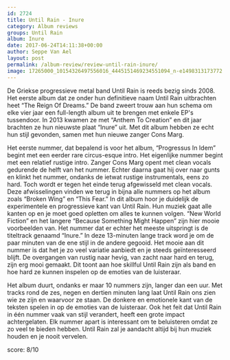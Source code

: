 ```yaml
---
id: 2724
title: Until Rain - Inure
category: Album reviews
groups: Until Rain
album: Inure
date: 2017-06-24T14:11:38+00:00
author: Seppe Van Ael
layout: post
permalink: /album-review/review-until-rain-inure/
image: 17265000_10154326497556016_4445151469234551094_n-e1498313173772.jpg
---
```

De Griekse progressieve metal band Until Rain is reeds bezig sinds 2008. Het eerste album dat ze onder hun definitieve naam Until Rain uitbrachten heet “The Reign Of Dreams.” De band zweert trouw aan hun schema om elke vier jaar een full-length album uit te brengen met enkele EP's tussendoor. In 2013 kwamen ze met “Anthem To Creation” en dit jaar brachten ze hun nieuwste plaat “Inure” uit. Met dit album hebben ze echt hun stijl gevonden, samen met hun nieuwe zanger Cons Marg.

Het eerste nummer, dat bepalend is voor het album, “Progressus In Idem” begint met een eerder rare circus-esque intro. Het eigenlijke nummer begint met een relatief rustige intro. Zanger Cons Marg opent met clean vocals gedurende de helft van het nummer. Echter daarna gaat hij over naar gunts en klinkt het nummer, ondanks de ietwat rustige instrumentals, eens zo hard. Toch wordt er tegen het einde terug afgewisseld met clean vocals. Deze afwisselingen vinden we terug in bijna alle nummers op het album zoals “Broken Wing” en “This Fear.” In dit album hoor je duidelijk de experimentele en progressieve kant van Until Rain. Hun muziek gaat alle kanten op en je moet goed opletten om alles te kunnen volgen. “New World Fiction” en het langere “Because Something Might Happen” zijn hier mooie voorbeelden van. Het nummer dat er echter het meeste uitspringt is de titeltrack genaamd “Inure.” In deze 13-minuten lange track word je om de paar minuten van de ene stijl in de andere gegooid. Het mooie aan dit nummer is dat het je zo veel variatie aanbiedt en je steeds geïnteresseerd blijft. De overgangen van rustig naar hevig, van zacht naar hard en terug, zijn erg mooi gemaakt. Dit toont aan hoe skillful Until Rain zijn als band en hoe hard ze kunnen inspelen op de emoties van de luisteraar.

Het album duurt, ondanks er maar 10 nummers zijn, langer dan een uur. Met tracks rond de zes, negen en dertien minuten lang laat Until Rain ons zien wie ze zijn en waarvoor ze staan. De donkere en emotionele kant van de teksten spelen in op de emoties van de luisteraar. Ook het feit dat Until Rain in één nummer vaak van stijl verandert, heeft een grote impact achtergelaten. Elk nummer apart is interessant om te beluisteren omdat ze zo veel te bieden hebben. Until Rain zal je aandacht altijd bij hun muziek houden en je nooit vervelen.

score: 8/10


